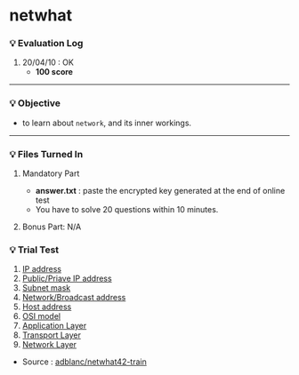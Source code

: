 # netwhat

### :bulb: Evaluation Log
1. 20/04/10 : OK
    - **100 score** 
---

### :bulb: Objective
- to learn about `network`, and its inner workings.
---

### :bulb: Files Turned In
1. Mandatory Part
	- **answer.txt** : paste the encrypted key generated at the end of online test
	- You have to solve 20 questions within 10 minutes.

2. Bonus Part: N/A

### :bulb: Trial Test
1. [IP address](./1_IP_address)
2. [Public/Priave IP address](./2_Public_Private_IP_address)
3. [Subnet mask](./3_Subnet_mask)
4. [Network/Broadcast address](./4_Network_Broadcast_address)
5. [Host address](./5_Host_address)
6. [OSI model](./6_OSI_model)
7. [Application Layer](./7_Application_layer)
8. [Transport Layer](./8_Transport_layer)
9. [Network Layer](./9_Network_layer)

- Source : [adblanc/netwhat42-train](github.com/adblanc/netwhat42)
